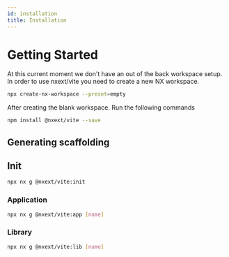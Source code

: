 ```yaml
---
id: installation
title: Installation
---
```


# Getting Started

At this current moment we don't have an out of the back workspace setup. In order to use nxext/vite you need to create a new NX workspace.

```bash
npx create-nx-workspace --preset=empty
```

After creating the blank workspace. Run the following commands

```bash npm2yarn
npm install @nxext/vite --save
```

## Generating scaffolding

## Init

```bash
npx nx g @nxext/vite:init
```

### Application

```bash
npx nx g @nxext/vite:app [name]
```

### Library

```bash
npx nx g @nxext/vite:lib [name]
```

